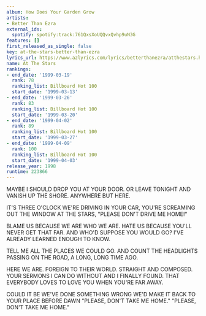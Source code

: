 ```yaml
---
album: How Does Your Garden Grow
artists:
- Better Than Ezra
external_ids:
  spotify: spotify:track:761QxsXoUQQvxQvhp9uN3G
features: []
first_released_as_single: false
key: at-the-stars-better-than-ezra
lyrics_url: https://www.azlyrics.com/lyrics/betterthanezra/atthestars.html
name: At The Stars
rankings:
- end_date: '1999-03-19'
  rank: 78
  ranking_list: Billboard Hot 100
  start_date: '1999-03-13'
- end_date: '1999-03-26'
  rank: 83
  ranking_list: Billboard Hot 100
  start_date: '1999-03-20'
- end_date: '1999-04-02'
  rank: 89
  ranking_list: Billboard Hot 100
  start_date: '1999-03-27'
- end_date: '1999-04-09'
  rank: 100
  ranking_list: Billboard Hot 100
  start_date: '1999-04-03'
release_year: 1998
runtime: 223866
---
```

MAYBE I SHOULD DROP YOU AT YOUR DOOR.
OR LEAVE TONIGHT AND VANISH UP THE SHORE.
ANYWHERE BUT HERE.

IT'S THREE O'CLOCK WE'RE DRIVING IN YOUR CAR,
YOU'RE SCREAMING OUT THE WINDOW AT THE STARS,
"PLEASE DON'T DRIVE ME HOME!"


BLAME US BECAUSE WE ARE WHO WE ARE.
HATE US BECAUSE YOU'LL NEVER GET THAT FAR.
AND WHO'D SUPPOSE YOU WOULD GO?
I'VE ALREADY LEARNED ENOUGH TO KNOW.

TELL ME ALL THE PLACES WE COULD GO.
AND COUNT THE HEADLIGHTS PASSING ON THE ROAD,
A LONG, LONG TIME AGO.




HERE WE ARE.
FOREIGN TO THEIR WORLD.
STRAIGHT AND COMPOSED.
YOUR SERMONS I CAN DO WITHOUT
AND I FINALLY FOUND.
THAT EVERYBODY LOVES TO LOVE YOU
WHEN YOU'RE FAR AWAY.

COULD IT BE WE'VE DONE SOMETHING WRONG
WE'D MAKE IT BACK TO YOUR PLACE BEFORE DAWN
"PLEASE, DON'T TAKE ME HOME."
"PLEASE, DON'T TAKE ME HOME."
